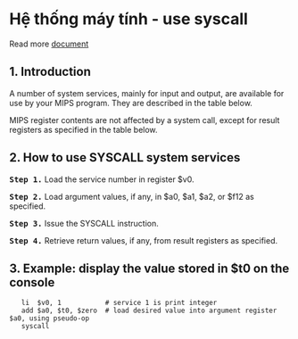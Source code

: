 # Hệ thống máy tính - use syscall 

Read more [document](https://courses.missouristate.edu/kenvollmar/mars/help/syscallhelp.html)

## 1. Introduction
  A number of system services, mainly for input and output, are available for use by your MIPS program. They are described in the table below.

  MIPS register contents are not affected by a system call, except for result registers as specified in the table below.

## 2. How to use SYSCALL system services
  **<kbd>Step 1.</kbd>** Load the service number in register $v0.
  
  **<kbd>Step 2.</kbd>** Load argument values, if any, in $a0, $a1, $a2, or $f12 as specified.
  
  **<kbd>Step 3.</kbd>** Issue the SYSCALL instruction.
  
  **<kbd>Step 4.</kbd>** Retrieve return values, if any, from result registers as specified.
## 3. Example: display the value stored in $t0 on the console
 ``` assembly
    li  $v0, 1           # service 1 is print integer
    add $a0, $t0, $zero  # load desired value into argument register $a0, using pseudo-op
    syscall
 ```
